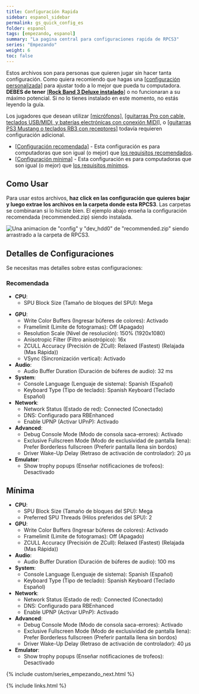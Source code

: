 ```yaml
---
title: Configuración Rapida
sidebar: espanol_sidebar
permalink: gs_quick_config_es
folder: espanol
tags: [empezando, espanol]
summary: "La pagina central para configuraciones rapida de RPCS3"
series: "Empezando"
weight: 6
toc: false
---
```


Estos archivos son para personas que quieren jugar sin hacer tanta configuración. Como quiera recomiendo que hagas una [[configuración personalizada]](https://rb3pc.milohax.org/espanol/configuracionpersonalizada/#creando-una-configuraci%C3%B3n-personalizada) para ajustar todo a lo mejor que pueda tu computadora.  
**DEBES de tener** [[**Rock Band 3 Deluxe instalado**]](https://rb3dx.milohax.org/install_es) o no funcionaran a su máximo potencial. Si no lo tienes instalado en este momento, no estás leyendo la guía.

Los jugadores que desean utilizar [[micrófonos]](https://rb3pc.milohax.org/espanol/configuracionpersonalizada#audio), [[guitarras Pro con cable, teclados USB/MIDI, y baterías electrónicas con conexión MIDI]](https://rb3pc.milohax.org/espanol/configuracionpersonalizada#io), o [[guitarras PS3 Mustang o teclados RB3 con receptores]](https://rb3pc.milohax.org/espanol/conexiondirecta/) todavía requieren configuración adicional.

* [[Configuración recomendada]](https://github.com/hmxmilohax/rb3-pc/raw/main/config/customconfig/recommended_es.zip) - Esta configuración es para computadoras que son igual (o mejor) que [los requisitos recomendados](https://rb3pc.milohax.org/espanol/requisitos/).
* [[Configuración mínima]](https://github.com/hmxmilohax/rb3-pc/raw/main/config/customconfig/minimum_es.zip) - Esta configuración es para computadoras que son igual (o mejor) que [los requisitos mínimos](https://rb3pc.milohax.org/espanol/requisitos/).

## Como Usar

Para usar estos archivos, **haz click en las configuración que quieres bajar y luego extrae los archivos en la carpeta donde esta RPCS3**. Las carpetas se combinaran si lo hiciste bien.
El ejemplo abajo enseña la configuración recomendada (recommended.zip) siendo instalada.

![Una animacion de "config" y "dev_hdd0" de "recommended.zip" siendo arrastrado a la carpeta de RPCS3.](https://carlmylo.github.io/docu-rpcs3/images/cust/quickconf.gif "Recommended.zip")

## Detalles de Configuraciones

Se necesitas mas detalles sobre estas configuraciones:

### Recomendada

* **CPU**:
	- SPU Block Size (Tamaño de bloques del SPU): Mega
- **GPU**:
	- Write Color Buffers (Ingresar búferes de colores): Activado
	- Framelimit (Limite de fotogramas): Off (Apagado)
	- Resolution Scale (Nivel de resolución): 150% (1920x1080)
	- Anisotropic Filter (Filtro anisotrópico): 16x
	- ZCULL Accuracy (Precisión de ZCull): Relaxed (Fastest) (Relajada (Mas Rápida))
	- VSync (Sincronización vertical): Activado
- **Audio**:
	- Audio Buffer Duration (Duración de búferes de audio): 32 ms
- **System**:
	- Console Language (Lenguaje de sistema): Spanish (Español)
	- Keyboard Type (Tipo de teclado): Spanish Keyboard (Teclado Español)
- **Network**:
	- Network Status (Estado de red): Connected (Conectado)
	- DNS: Configurado para RBEnhanced
	- Enable UPNP (Activar UPnP): Activado
- **Advanced**:
	- Debug Console Mode (Modo de consola saca-errores): Activado
	- Exclusive Fullscreen Mode (Modo de exclusividad de pantalla llena): Prefer Borderless fullscreen (Preferir pantalla llena sin bordos)
	- Driver Wake-Up Delay (Retraso de activación de controlador): 20 µs
- **Emulator**:
	- Show trophy popups (Enseñar notificaciones de trofeos): Desactivado

## Mínima

- **CPU**:
	- SPU Block Size (Tamaño de bloques del SPU): Mega
	- Preferred SPU Threads (Hilos preferidos del SPU): 2
- **GPU**:
	- Write Color Buffers (Ingresar búferes de colores): Activado
	- Framelimit (Limite de fotogramas): Off (Apagado)
	- ZCULL Accuracy (Precisión de ZCull): Relaxed (Fastest) (Relajada (Mas Rápida))
- **Audio**:
	- Audio Buffer Duration (Duración de búferes de audio): 100 ms
- **System**:
	- Console Language (Lenguaje de sistema): Spanish (Español)
	- Keyboard Type (Tipo de teclado): Spanish Keyboard (Teclado Español)
- **Network**:
	- Network Status (Estado de red): Connected (Conectado)
	- DNS: Configurado para RBEnhanced
	- Enable UPNP (Activar UPnP): Activado
- **Advanced**:
	- Debug Console Mode (Modo de consola saca-errores): Activado
	- Exclusive Fullscreen Mode (Modo de exclusividad de pantalla llena): Prefer Borderless fullscreen (Preferir pantalla llena sin bordos)
	- Driver Wake-Up Delay (Retraso de activación de controlador): 40 µs
- **Emulator**:
	- Show trophy popups (Enseñar notificaciones de trofeos): Desactivado

{% include custom/series_empezando_next.html %}

{% include links.html %}